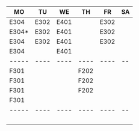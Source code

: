 |MO   |TU  |WE  |TH  |FR  |SA|
|-----|----|----|----|----|--|
|E304 |E302|E401|    |E302|  |
|E304*|E302|E401|    |E302|  |
|E304 |E302|E401|    |E302|  |
|E304 |    |E401|    |    |  |
|-----|----|----|----|----|--|
|F301 |    |    |F202|    |  |
|F301 |    |    |F202|    |  |
|F301 |    |    |F202|    |  |
|F301 |    |    |    |    |  |
|-----|----|----|----|----|--|
|     |    |    |    |    |  |
|     |    |    |    |    |  |
|     |    |    |    |    |  |
|     |    |    |    |    |  |
